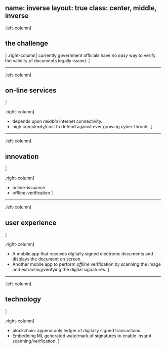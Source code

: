 name: inverse
layout: true
class: center, middle, inverse
---

.left-column[
## the challenge
]
.right-column[
currently government officials have no _easy_ way to verify the validity of documents legally issued.
]

---

.left-column[
## on-line services
]

.right-column[
* depends upon _reliable_ internet connectivity.
* high complexity/cost to defend against ever growing cyber-threats.
]

---

.left-column[
## innovation
]

.right-column[
* online-issuance
* offline-verification
]

---

.left-column[
## user experience
]

.right-column[
* A mobile app that receives digitally signed electronic documents and displays the document on screen.
* Another mobile app to perform _offline_ verification by scanning the image and extracting/verifying the digital signatures.
]

---

.left-column[
## technology
]

.right-column[
* blockchain: append only ledger of digitally signed transactions.
* Embedding ML generated watermark of signatures to enable instant scanning/verification.
]
